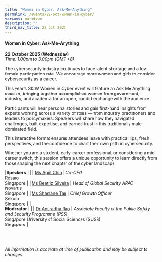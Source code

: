 ```yaml
---
title: "Women in Cyber: Ask–Me–Anything"
permalink: /events/22-oct/women-in-cyber/
variant: markdown
description: ""
third_nav_title: 22 Oct 2025
---
```

#### **Women in Cyber: Ask-Me-Anything**

**22 October 2025 (Wednesday)**  
*Time: 1.00pm to 3.00pm (GMT +8)*

The cybersecurity industry continues to face talent shortage and a low female participation rate. We encourage more women and girls to consider cybersecurity as a career. 

This year’s SICW Women in Cyber event will feature an Ask Me Anything session, bringing together accomplished women from government, industry, and academia for an open, candid exchange with the audience.

Participants will hear personal stories and gain first-hand insights from experts working across a variety of roles — from industry practitioners and leaders to policymakers. Speakers will share how they navigated challenges, built expertise, and earned trust in this traditionally male-dominated field.

This interactive format ensures attendees leave with practical tips, fresh perspectives, and the confidence to chart their own path in cybersecurity.

Whether you are a student, early-career professional, or considering a mid-career switch, this session offers a unique opportunity to learn directly from those shaping the next chapter of the cyber landscape.

|**Speakers**          |                                                              |
| [Ms April Chin](/speakers/ms-april-chin/)  | *Co-CEO* <br>Resaro<br>Singapore      |
| [Ms Beatriz Silveira](/speakers/ms-beatriz-silveira/)  | *Head of Global Security APAC*<br>Novartis<br>Singapore      |
| [Ms Shamane Tan](/speakers/mr-ilya-dreytser/)  | *Chief Growth Officer* <br>Sekuro<br>Singapore      |
|<br>**Moderator**          |                                                              |
| [Dr Anuradha Rao](/speakers/dr-anuradha-rao/)  | *Associate Faculty at the Public Safety and Security Programme (PSS)* <br>Singapore University of Social Sciences (SUSS)<br>Singapore      |

<br><br><br>
*All information is accurate at time of publication and may be subject to changes.*
